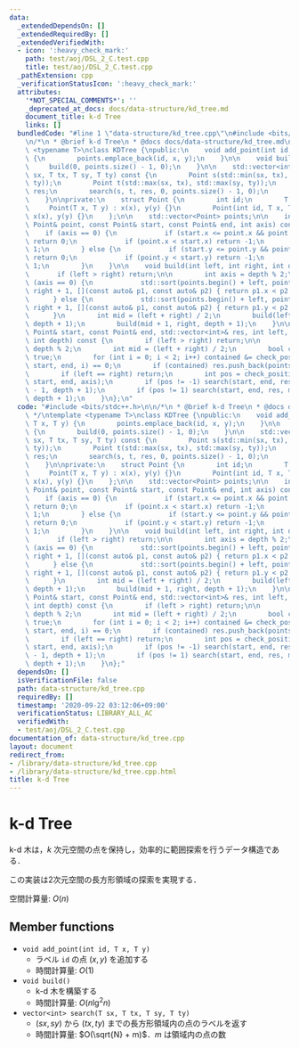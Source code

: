 ```yaml
---
data:
  _extendedDependsOn: []
  _extendedRequiredBy: []
  _extendedVerifiedWith:
  - icon: ':heavy_check_mark:'
    path: test/aoj/DSL_2_C.test.cpp
    title: test/aoj/DSL_2_C.test.cpp
  _pathExtension: cpp
  _verificationStatusIcon: ':heavy_check_mark:'
  attributes:
    '*NOT_SPECIAL_COMMENTS*': ''
    _deprecated_at_docs: docs/data-structure/kd_tree.md
    document_title: k-d Tree
    links: []
  bundledCode: "#line 1 \"data-structure/kd_tree.cpp\"\n#include <bits/stdc++.h>\n\
    \n/*\n * @brief k-d Tree\n * @docs docs/data-structure/kd_tree.md\n */\ntemplate\
    \ <typename T>\nclass KDTree {\npublic:\n    void add_point(int id, T x, T y)\
    \ {\n        points.emplace_back(id, x, y);\n    }\n\n    void build() {\n   \
    \     build(0, points.size() - 1, 0);\n    }\n\n    std::vector<int> search(T\
    \ sx, T tx, T sy, T ty) const {\n        Point s(std::min(sx, tx), std::min(sy,\
    \ ty));\n        Point t(std::max(sx, tx), std::max(sy, ty));\n        std::vector<int>\
    \ res;\n        search(s, t, res, 0, points.size() - 1, 0);\n        return res;\n\
    \    }\n\nprivate:\n    struct Point {\n        int id;\n        T x, y;\n   \
    \     Point(T x, T y) : x(x), y(y) {}\n        Point(int id, T x, T y) : id(id),\
    \ x(x), y(y) {}\n    };\n\n    std::vector<Point> points;\n\n    int check_position(const\
    \ Point& point, const Point& start, const Point& end, int axis) const {\n    \
    \    if (axis == 0) {\n            if (start.x <= point.x && point.x <= end.x)\
    \ return 0;\n            if (point.x < start.x) return -1;\n            return\
    \ 1;\n        } else {\n            if (start.y <= point.y && point.y <= end.y)\
    \ return 0;\n            if (point.y < start.y) return -1;\n            return\
    \ 1;\n        }\n    }\n\n    void build(int left, int right, int depth) {\n \
    \       if (left > right) return;\n\n        int axis = depth % 2;\n        if\
    \ (axis == 0) {\n            std::sort(points.begin() + left, points.begin() +\
    \ right + 1, [](const auto& p1, const auto& p2) { return p1.x < p2.x; });\n  \
    \      } else {\n            std::sort(points.begin() + left, points.begin() +\
    \ right + 1, [](const auto& p1, const auto& p2) { return p1.y < p2.y; });\n  \
    \      }\n        int mid = (left + right) / 2;\n        build(left, mid - 1,\
    \ depth + 1);\n        build(mid + 1, right, depth + 1);\n    }\n\n    void search(const\
    \ Point& start, const Point& end, std::vector<int>& res, int left, int right,\
    \ int depth) const {\n        if (left > right) return;\n\n        int axis =\
    \ depth % 2;\n        int mid = (left + right) / 2;\n        bool contained =\
    \ true;\n        for (int i = 0; i < 2; i++) contained &= check_position(points[mid],\
    \ start, end, i) == 0;\n        if (contained) res.push_back(points[mid].id);\n\
    \        if (left == right) return;\n        int pos = check_position(points[mid],\
    \ start, end, axis);\n        if (pos != -1) search(start, end, res, left, mid\
    \ - 1, depth + 1);\n        if (pos != 1) search(start, end, res, mid + 1, right,\
    \ depth + 1);\n    }\n};\n"
  code: "#include <bits/stdc++.h>\n\n/*\n * @brief k-d Tree\n * @docs docs/data-structure/kd_tree.md\n\
    \ */\ntemplate <typename T>\nclass KDTree {\npublic:\n    void add_point(int id,\
    \ T x, T y) {\n        points.emplace_back(id, x, y);\n    }\n\n    void build()\
    \ {\n        build(0, points.size() - 1, 0);\n    }\n\n    std::vector<int> search(T\
    \ sx, T tx, T sy, T ty) const {\n        Point s(std::min(sx, tx), std::min(sy,\
    \ ty));\n        Point t(std::max(sx, tx), std::max(sy, ty));\n        std::vector<int>\
    \ res;\n        search(s, t, res, 0, points.size() - 1, 0);\n        return res;\n\
    \    }\n\nprivate:\n    struct Point {\n        int id;\n        T x, y;\n   \
    \     Point(T x, T y) : x(x), y(y) {}\n        Point(int id, T x, T y) : id(id),\
    \ x(x), y(y) {}\n    };\n\n    std::vector<Point> points;\n\n    int check_position(const\
    \ Point& point, const Point& start, const Point& end, int axis) const {\n    \
    \    if (axis == 0) {\n            if (start.x <= point.x && point.x <= end.x)\
    \ return 0;\n            if (point.x < start.x) return -1;\n            return\
    \ 1;\n        } else {\n            if (start.y <= point.y && point.y <= end.y)\
    \ return 0;\n            if (point.y < start.y) return -1;\n            return\
    \ 1;\n        }\n    }\n\n    void build(int left, int right, int depth) {\n \
    \       if (left > right) return;\n\n        int axis = depth % 2;\n        if\
    \ (axis == 0) {\n            std::sort(points.begin() + left, points.begin() +\
    \ right + 1, [](const auto& p1, const auto& p2) { return p1.x < p2.x; });\n  \
    \      } else {\n            std::sort(points.begin() + left, points.begin() +\
    \ right + 1, [](const auto& p1, const auto& p2) { return p1.y < p2.y; });\n  \
    \      }\n        int mid = (left + right) / 2;\n        build(left, mid - 1,\
    \ depth + 1);\n        build(mid + 1, right, depth + 1);\n    }\n\n    void search(const\
    \ Point& start, const Point& end, std::vector<int>& res, int left, int right,\
    \ int depth) const {\n        if (left > right) return;\n\n        int axis =\
    \ depth % 2;\n        int mid = (left + right) / 2;\n        bool contained =\
    \ true;\n        for (int i = 0; i < 2; i++) contained &= check_position(points[mid],\
    \ start, end, i) == 0;\n        if (contained) res.push_back(points[mid].id);\n\
    \        if (left == right) return;\n        int pos = check_position(points[mid],\
    \ start, end, axis);\n        if (pos != -1) search(start, end, res, left, mid\
    \ - 1, depth + 1);\n        if (pos != 1) search(start, end, res, mid + 1, right,\
    \ depth + 1);\n    }\n};"
  dependsOn: []
  isVerificationFile: false
  path: data-structure/kd_tree.cpp
  requiredBy: []
  timestamp: '2020-09-22 03:12:06+09:00'
  verificationStatus: LIBRARY_ALL_AC
  verifiedWith:
  - test/aoj/DSL_2_C.test.cpp
documentation_of: data-structure/kd_tree.cpp
layout: document
redirect_from:
- /library/data-structure/kd_tree.cpp
- /library/data-structure/kd_tree.cpp.html
title: k-d Tree
---
```

# k-d Tree

k-d 木は，$k$ 次元空間の点を保持し，効率的に範囲探索を行うデータ構造である．

この実装は2次元空間の長方形領域の探索を実現する．

空間計算量: $O(n)$

## Member functions

- `void add_point(int id, T x, T y)`
    - ラベル `id` の点 $(x, y)$ を追加する
    - 時間計算量: $O(1)$
- `void build()`
    - k-d 木を構築する
    - 時間計算量: $O(n\lg^2 n)$
- `vector<int> search(T sx, T tx, T sy, T ty)`
    -  $(sx, sy)$ から $(tx, ty)$ までの長方形領域内の点のラベルを返す
    - 時間計算量: $O(\sqrt{N} + m)$．$m$ は領域内の点の数